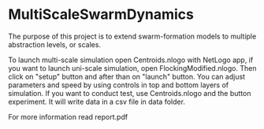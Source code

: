 # MultiScaleSwarmDynamics  

The purpose of this project is to extend swarm-formation models to multiple abstraction levels, or scales.

To launch multi-scale simulation open Centroids.nlogo with NetLogo app, if you want to launch uni-scale simulation, open FlockingModified.nlogo. Then click on "setup" button and after than on "launch" button. You can adjust parameters and speed by using controls in top and bottom layers of simulation. If you want to conduct test, use Centroids.nlogo and the button experiment. It will write data in a csv file in data folder.

For more information read report.pdf
